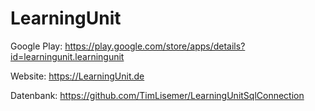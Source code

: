 # LearningUnit

Google Play:
https://play.google.com/store/apps/details?id=learningunit.learningunit

Website:
https://LearningUnit.de


Datenbank:
https://github.com/TimLisemer/LearningUnitSqlConnection
